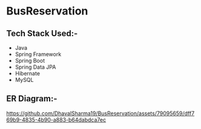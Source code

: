 # BusReservation

## Tech Stack Used:-

* Java
* Spring Framework
* Spring Boot
* Spring Data JPA
* Hibernate
* MySQL

## ER Diagram:-

https://github.com/DhavalSharma19/BusReservation/assets/79095659/dff769b9-4835-4b90-a883-b64dabdca7ec
